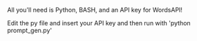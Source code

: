 All you'll need is Python, BASH, and an API key for WordsAPI!

Edit the py file and insert your API key and then run with 'python prompt_gen.py'
